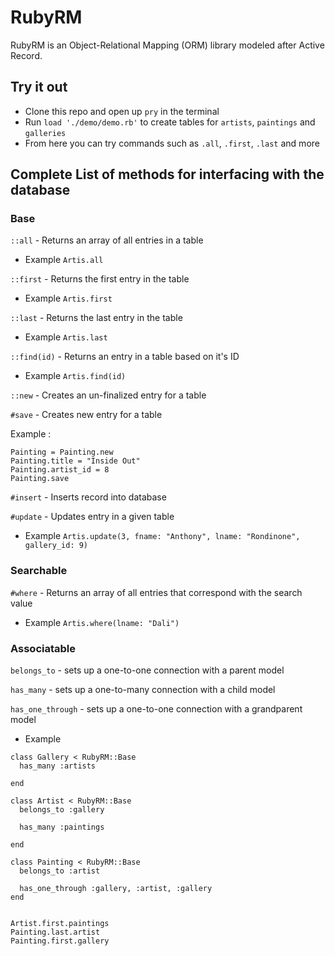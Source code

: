 # RubyRM

RubyRM is an Object-Relational Mapping (ORM) library modeled after Active Record.

## Try it out

- Clone this repo and open up `pry` in the terminal
- Run `load './demo/demo.rb'` to create tables for `artists`, `paintings` and `galleries`
- From here you can try commands such as `.all`, `.first`, `.last` and more

## Complete List of methods for interfacing with the database

### Base

`::all` - Returns an array of all entries in a table

- Example `Artis.all`

`::first` - Returns the first entry in the table

- Example `Artis.first`

`::last` - Returns the last entry in the table

- Example `Artis.last`

`::find(id)` - Returns an entry in a table based on it's ID

- Example `Artis.find(id)`

`::new` - Creates an un-finalized entry for a table

`#save` - Creates new entry for a table

  Example :
  ```
Painting = Painting.new
Painting.title = "Inside Out"
Painting.artist_id = 8
Painting.save
```

`#insert` - Inserts record into database  

`#update` - Updates entry in a given table

- Example `Artis.update(3, fname: "Anthony", lname: "Rondinone", gallery_id: 9)`


### Searchable

`#where` - Returns an array of all entries that correspond with the search value

- Example `Artis.where(lname: "Dali")`

### Associatable

`belongs_to` - sets up a one-to-one connection with a parent model


`has_many` -  sets up a one-to-many connection with a child model


`has_one_through` - sets up a one-to-one connection with a grandparent model

- Example

```
class Gallery < RubyRM::Base
  has_many :artists

end

class Artist < RubyRM::Base
  belongs_to :gallery

  has_many :paintings

end

class Painting < RubyRM::Base
  belongs_to :artist

  has_one_through :gallery, :artist, :gallery
end


Artist.first.paintings
Painting.last.artist
Painting.first.gallery

```

